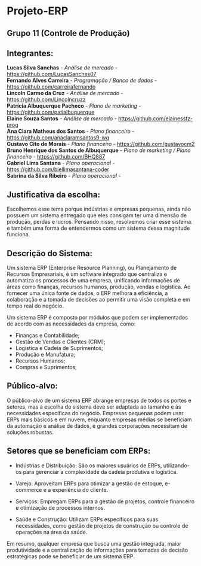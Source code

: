 # Projeto-ERP

## Grupo 11 (Controle de Produção)

## Integrantes:

**Lucas Silva Sanchas** - *Análise de mercado* - https://github.com/LucasSanches07 \
**Fernando Alves Carreira** - *Programação / Banco de dados* - https://github.com/carreirafernando \
**Lincoln Carmo da Cruz** - *Análise de mercado* - https://github.com/Lincolncruzz \
**Patrícia Albuquerque Pacheco** - *Plano de marketing* - https://github.com/patialbuquerque \
**Elaine Souza Santos** - *Análise de mercado* - https://github.com/elainesstz-prog \
**Ana Clara Matheus dos Santos** - *Plano financeiro* - https://github.com/anaclaramsantos9-wq \
**Gustavo Cito de Morais** - *Plano financeiro* - https://github.com/gustavocm2 \
**Bruno Henrique dos Santos de Albuquerque** - *Plano de marketing / Plano financeiro* - https://github.com/BHQ887 \
**Gabriel Lima Santana** - *Plano operacional* - https://github.com/biellimasantana-coder \
**Sabrina da Silva Ribeiro** - *Plano operacional* - 

## Justificativa da escolha:

Escolhemos esse tema porque indústrias e empresas pequenas, ainda não possuem um sistema entregado que eles consigam ter uma dimensão de produção, perdas e lucros.
Pensando nisso, resolvemos criar esse sistema. e também uma forma de entendermos como um sistema dessa magnitude funciona.

## Descrição do Sistema:

Um sistema ERP (Enterprise Resource Planning), ou Planejamento de Recursos Empresariais, é um software integrado que centraliza e automatiza os processos de uma empresa, unificando informações de áreas como finanças, recursos humanos, produção, vendas e logística. Ao fornecer uma única fonte de dados, o ERP melhora a eficiência, a colaboração e a tomada de decisões ao permitir uma visão completa e em tempo real do negócio.

Um sistema ERP é composto por módulos que podem ser implementados de acordo com as necessidades da empresa, como:

* Finanças e Contabilidade;
* Gestão de Vendas e Clientes (CRM);
* Logística e Cadeia de Suprimentos;
* Produção e Manufatura;
* Recursos Humanos;
* Compras e Suprimentos;


## Público-alvo:

O público-alvo de um sistema ERP abrange empresas de todos os portes e setores, mas a escolha do sistema deve ser adaptada ao tamanho e às necessidades específicas do negócio. Empresas pequenas podem usar ERPs mais básicos e em nuvem, enquanto empresas médias se beneficiam da automação e análise de dados, e grandes corporações necessitam de soluções robustas.

## Setores que se beneficiam com ERPs:

* Indústrias e Distribuição:
    São os maiores usuários de ERPs, utilizando-os para gerenciar a complexidade da cadeia produtiva e logística. 
* Varejo:
    Aproveitam ERPs para otimizar a gestão de estoque, e-commerce e a experiência do cliente.

* Serviços:
    Empregam ERPs para a gestão de projetos, controle financeiro e otimização de processos internos.

* Saúde e Construção:
    Utilizam ERPs específicos para suas necessidades, como gestão de projetos de construção ou controle de operações na área da saúde. 

Em resumo, qualquer empresa que busca uma gestão integrada, maior produtividade e a centralização de informações para tomadas de decisão estratégicas pode se beneficiar de um sistema ERP. 
